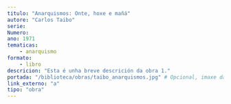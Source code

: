 ```yaml
---
titulo: "Anarquismos: Onte, hoxe e mañá"
autore: "Carlos Taibo"
serie:
Numero:
ano: 1971
tematicas:
    - anarquismo
formato:
    - libro
descricion: "Esta é unha breve descrición da obra 1."
portada: "/biblioteca/obras/taibo_anarquismos.jpg" # Opcional, imaxe da portada
link_externo: "a"
tipo: "obra"
---
```

